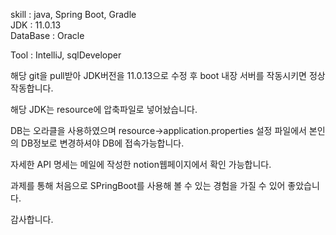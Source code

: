 skill : java, Spring Boot, Gradle  
JDK : 11.0.13  
DataBase : Oracle


Tool : IntelliJ, sqlDeveloper

해당 git을 pull받아 JDK버전을 11.0.13으로 수정 후 boot 내장 서버를 작동시키면 정상 작동합니다.

해당 JDK는 resource에 압축파일로 넣어놨습니다.

DB는 오라클을 사용하였으며 resource->application.properties 설정 파일에서 본인의 DB정보로 변경하셔야 DB에 접속가능합니다.

자세한 API 명세는 메일에 작성한 notion웹페이지에서 확인 가능합니다. 

과제를 통해 처음으로 SPringBoot를 사용해 볼 수 있는 경험을 가질 수 있어 좋았습니다. 

감사합니다. 
